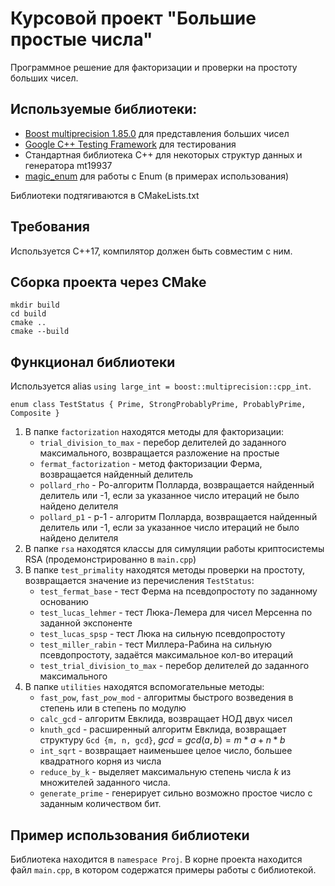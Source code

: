 # Курсовой проект "Большие простые числа"

Программное решение для факторизации и проверки на простоту больших чисел. 

## Используемые библиотеки:

* [Boost multiprecision 1.85.0](https://github.com/boostorg/multiprecision.git) для представления больших чисел
* [Google C++ Testing Framework](https://github.com/google/googletest) для тестирования
* Стандартная библиотека C++ для некоторых структур данных и генератора mt19937
* [magic_enum](https://github.com/Neargye/magic_enum) для работы с Enum (в примерах использования)

Библиотеки подтягиваются в CMakeLists.txt

## Требования
Используется C++17, компилятор должен быть совместим с ним.

## Сборка проекта через CMake

```
mkdir build
cd build
cmake ..
cmake --build
```

## Функционал библиотеки

Используется alias ``using large_int = boost::multiprecision::cpp_int``.

``enum class TestStatus { Prime, StrongProbablyPrime, ProbablyPrime, Composite }``

1. В папке ``factorization`` находятся методы для факторизации:
   * ``trial_division_to_max`` - перебор делителей до заданного максимального, возвращается разложение на простые
   * ``fermat_factorization`` - метод факторизации Ферма, возвращается найденный делитель 
   * ``pollard_rho`` - Ро-алгоритм Полларда, возвращается найденный делитель или -1, если за указанное число итераций не было найдено делителя
   * ``pollard_p1`` - p-1 - алгоритм Полларда, возвращается найденный делитель или -1, если за указанное число итераций не было найдено делителя
2. В папке ``rsa`` находятся классы для симуляции работы криптосистемы RSA (продемонстрированно в ``main.cpp``)
3. В папке ``test_primality`` находятся методы проверки на простоту, возвращается значение из перечисления ``TestStatus``:
   * ``test_fermat_base`` - тест Ферма на псевдопростоту по заданному основанию
   * ``test_lucas_lehmer`` - тест Люка-Лемера для чисел Мерсенна по заданной экспоненте
   * ``test_lucas_spsp`` - тест Люка на сильную псевдопростоту
   * ``test_miller_rabin`` - тест Миллера-Рабина на сильную псевдопростоту, задаётся максимальное кол-во итераций
   * ``test_trial_division_to_max`` - перебор делителей до заданного максимального
4. В папке ``utilities`` находятся вспомогательные методы:
   * ``fast_pow``, ``fast_pow_mod`` - алгоритмы быстрого возведения в степень или в степень по модулю
   * ``calc_gcd`` - алгоритм Евклида, возвращает НОД двух чисел
   * ``knuth_gcd`` - расширенный алгоритм Евклида, возвращает структуру ``Gcd {m, n, gcd}``, $gcd = gcd(a,b) = m * a + n * b$
   * ``int_sqrt`` - возвращает наименьшее целое число, большее квадратного корня из числа
   * ``reduce_by_k`` - выделяет максимальную степень числа $k$ из множителей заданного числа.
   * ``generate_prime`` - генерирует сильно возможно простое число с заданным количеством бит.

## Пример использования библиотеки
Библиотека находится в ``namespace Proj``.
В корне проекта находится файл ``main.cpp``, в котором содержатся примеры работы с библиотекой.
